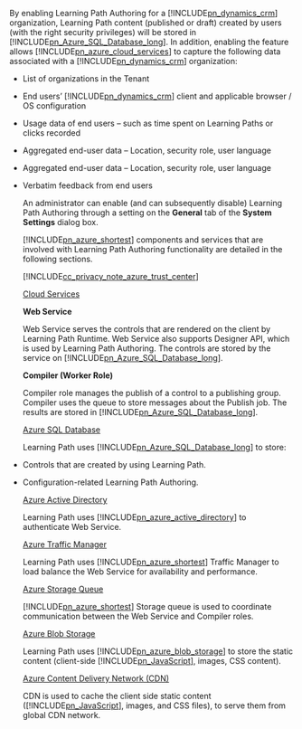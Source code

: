 By enabling Learning Path Authoring for a [!INCLUDE[pn_dynamics_crm](pn-dynamics-crm.md)] organization, Learning Path content (published or draft) created by users (with the right security privileges) will be stored in [!INCLUDE[pn_Azure_SQL_Database_long](pn-azure-sql-database-long.md)]. In addition, enabling the feature allows [!INCLUDE[pn_azure_cloud_services](pn-azure-cloud-services.md)] to capture the following data associated with a [!INCLUDE[pn_dynamics_crm](pn-dynamics-crm.md)] organization:  
  
- List of organizations in the Tenant  
  
- End users’ [!INCLUDE[pn_dynamics_crm](pn-dynamics-crm.md)] client and applicable browser / OS configuration  
  
- Usage data of end users – such as time spent on Learning Paths or clicks recorded  
  
- Aggregated end-user data – Location, security role, user language  
  
- Aggregated end-user data – Location, security role, user language  
  
- Verbatim feedback from end users  
  
  An administrator can enable (and can subsequently disable) Learning Path Authoring through a setting on the **General** tab of the **System Settings** dialog box.  
  
  [!INCLUDE[pn_azure_shortest](pn-azure-shortest.md)] components and services that are involved with Learning Path Authoring functionality are detailed in the following sections.  
  
  [!INCLUDE[cc_privacy_note_azure_trust_center](cc-privacy-note-azure-trust-center.md)]  
  
  [Cloud Services](https://azure.microsoft.com/services/cloud-services/)  
  
  **Web Service**  
  
  Web Service serves the controls that are rendered on the client by Learning Path Runtime. Web Service also supports Designer API, which is used by Learning Path Authoring. The controls are stored by the service on [!INCLUDE[pn_Azure_SQL_Database_long](pn-azure-sql-database-long.md)].  
  
  **Compiler (Worker Role)**  
  
  Compiler role manages the publish of a control to a publishing group. Compiler uses the queue to store messages about the Publish job. The results are stored in [!INCLUDE[pn_Azure_SQL_Database_long](pn-azure-sql-database-long.md)].  
  
  [Azure SQL Database](https://azure.microsoft.com/services/sql-database/)  
  
  Learning Path uses [!INCLUDE[pn_Azure_SQL_Database_long](pn-azure-sql-database-long.md)] to store:  
  
- Controls that are created by using Learning Path.  
  
- Configuration-related Learning Path Authoring.  
  
  [Azure Active Directory](https://azure.microsoft.com/services/active-directory/)  
  
  Learning Path uses [!INCLUDE[pn_azure_active_directory](pn-azure-active-directory.md)] to authenticate Web Service.  
  
  [Azure Traffic Manager](https://azure.microsoft.com/services/traffic-manager/)  
  
  Learning Path uses [!INCLUDE[pn_azure_shortest](pn-azure-shortest.md)] Traffic Manager to load balance the Web Service for availability and performance.  
  
  [Azure Storage Queue](https://azure.microsoft.com/services/storage/)  
  
  [!INCLUDE[pn_azure_shortest](pn-azure-shortest.md)] Storage queue is used to coordinate communication between the Web Service and Compiler roles.  
  
  [Azure Blob Storage](https://azure.microsoft.com/services/storage/)  
  
  Learning Path uses [!INCLUDE[pn_azure_blob_storage](pn-azure-blob-storage.md)] to store the static content (client-side [!INCLUDE[pn_JavaScript](pn-javascript.md)], images, CSS content).  
  
  [Azure Content Delivery Network (CDN)](https://azure.microsoft.com/services/cdn/)  
  
  CDN is used to cache the client side static content ([!INCLUDE[pn_JavaScript](pn-javascript.md)], images, and CSS files), to serve them from global CDN network.